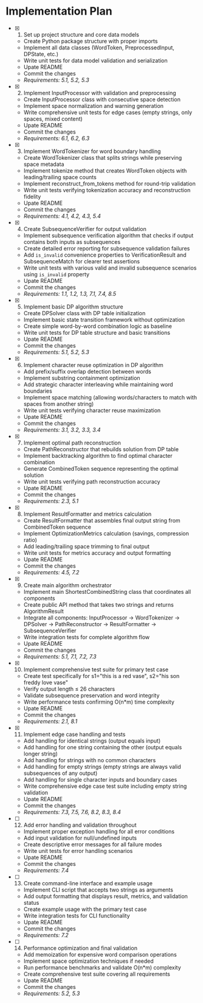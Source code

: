 # Implementation Plan

- [x] 1. Set up project structure and core data models
  - Create Python package structure with proper imports
  - Implement all data classes (WordToken, PreprocessedInput, DPState, etc.)
  - Write unit tests for data model validation and serialization
  - Upate README
  - Commit the changes
  - _Requirements: 5.1, 5.2, 5.3_

- [x] 2. Implement InputProcessor with validation and preprocessing
  - Create InputProcessor class with consecutive space detection
  - Implement space normalization and warning generation
  - Write comprehensive unit tests for edge cases (empty strings, only spaces, mixed content)
  - Upate README
  - Commit the changes
  - _Requirements: 6.1, 6.2, 6.3_

- [x] 3. Implement WordTokenizer for word boundary handling
  - Create WordTokenizer class that splits strings while preserving space metadata
  - Implement tokenize method that creates WordToken objects with leading/trailing space counts
  - Implement reconstruct_from_tokens method for round-trip validation
  - Write unit tests verifying tokenization accuracy and reconstruction fidelity
  - Upate README
  - Commit the changes
  - _Requirements: 4.1, 4.2, 4.3, 5.4_

- [x] 4. Create SubsequenceVerifier for output validation
  - Implement subsequence verification algorithm that checks if output contains both inputs as subsequences
  - Create detailed error reporting for subsequence validation failures
  - Add `is_invalid` convenience properties to VerificationResult and SubsequenceMatch for clearer test assertions
  - Write unit tests with various valid and invalid subsequence scenarios using `is_invalid` property
  - Upate README
  - Commit the changes
  - _Requirements: 1.1, 1.2, 1.3, 7.1, 7.4, 8.5_

- [x] 5. Implement basic DP algorithm structure
  - Create DPSolver class with DP table initialization
  - Implement basic state transition framework without optimization
  - Create simple word-by-word combination logic as baseline
  - Write unit tests for DP table structure and basic transitions
  - Upate README
  - Commit the changes
  - _Requirements: 5.1, 5.2, 5.3_

- [x] 6. Implement character reuse optimization in DP algorithm
  - Add prefix/suffix overlap detection between words
  - Implement substring containment optimization
  - Add strategic character interleaving while maintaining word boundaries
  - Implement space matching (allowing words/characters to match with spaces from another string)
  - Write unit tests verifying character reuse maximization
  - Upate README
  - Commit the changes
  - _Requirements: 3.1, 3.2, 3.3, 3.4_

- [x] 7. Implement optimal path reconstruction
  - Create PathReconstructor that rebuilds solution from DP table
  - Implement backtracking algorithm to find optimal character combination
  - Generate CombinedToken sequence representing the optimal solution
  - Write unit tests verifying path reconstruction accuracy
  - Upate README
  - Commit the changes
  - _Requirements: 2.3, 5.1_

- [x] 8. Implement ResultFormatter and metrics calculation
  - Create ResultFormatter that assembles final output string from CombinedToken sequence
  - Implement OptimizationMetrics calculation (savings, compression ratio)
  - Add leading/trailing space trimming to final output
  - Write unit tests for metrics accuracy and output formatting
  - Upate README
  - Commit the changes
  - _Requirements: 4.5, 7.2_

- [x] 9. Create main algorithm orchestrator
  - Implement main ShortestCombinedString class that coordinates all components
  - Create public API method that takes two strings and returns AlgorithmResult
  - Integrate all components: InputProcessor → WordTokenizer → DPSolver → PathReconstructor → ResultFormatter → SubsequenceVerifier
  - Write integration tests for complete algorithm flow
  - Upate README
  - Commit the changes
  - _Requirements: 5.1, 7.1, 7.2, 7.3_

- [x] 10. Implement comprehensive test suite for primary test case


  - Create test specifically for s1="this is a red vase", s2="his son freddy love vase"
  - Verify output length ≤ 26 characters
  - Validate subsequence preservation and word integrity
  - Write performance tests confirming O(n*m) time complexity
  - Upate README
  - Commit the changes
  - _Requirements: 2.1, 8.1_

- [x] 11. Implement edge case handling and tests
  - Add handling for identical strings (output equals input)
  - Add handling for one string containing the other (output equals longer string)
  - Add handling for strings with no common characters
  - Add handling for empty strings (empty strings are always valid subsequences of any output)
  - Add handling for single character inputs and boundary cases
  - Write comprehensive edge case test suite including empty string validation
  - Upate README
  - Commit the changes
  - _Requirements: 7.3, 7.5, 7.6, 8.2, 8.3, 8.4_

- [ ] 12. Add error handling and validation throughout

  - Implement proper exception handling for all error conditions
  - Add input validation for null/undefined inputs
  - Create descriptive error messages for all failure modes
  - Write unit tests for error handling scenarios
  - Upate README
  - Commit the changes
  - _Requirements: 7.4_

- [ ] 13. Create command-line interface and example usage
  - Implement CLI script that accepts two strings as arguments
  - Add output formatting that displays result, metrics, and validation status
  - Create example usage with the primary test case
  - Write integration tests for CLI functionality
  - Upate README
  - Commit the changes
  - _Requirements: 7.2_

- [ ] 14. Performance optimization and final validation
  - Add memoization for expensive word comparison operations
  - Implement space optimization techniques if needed
  - Run performance benchmarks and validate O(n*m) complexity
  - Create comprehensive test suite covering all requirements
  - Upate README
  - Commit the changes
  - _Requirements: 5.2, 5.3_